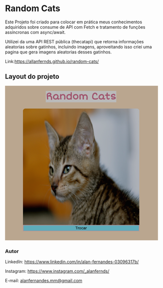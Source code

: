 # Random Cats 

Este Projeto foi criado para colocar em prática meus conhecimentos adquiridos sobre consume de API com Fetch e tratamento de funções assíncronas com async/await.

Utilizei da uma API REST pública (thecatapi) que retorna informações aleatorias sobre gatinhos, incluindo imagens, aproveitando isso criei uma pagina que gera imagens aleatorias desses gatinhos.

Link:https://allanfernds.github.io/random-cats/

## Layout do projeto
![layout.png](layout.png)
### Autor

LinkedIn: https://www.linkedin.com/in/alan-fernandes-03096317b/

Instagram: https://www.instagram.com/_alanfernds/

E-mail: alanfernandes.mm@gmail.com

